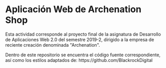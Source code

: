 <h1>Aplicación Web de Archenation Shop</h1>

<p>Esta actividad corresponde al proyecto final de la asignatura de Desarrollo de Aplicaciones Web 2.0 del semestre 2019-2, dirigido a la empresa de reciente creación denominada "Archenation".</p>
<p>Dentro de este repositorio se encuentra el código fuente correspondiente, así como los estilos adaptados de: https://github.com/BlackrockDigital</p>

